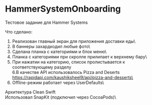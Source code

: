 # HammerSystemOnboarding
Тестовое задание для Hammer Systems

Что сделано:
1. Реализован главный экран для приложения доставки еды\
2. В баннеры захардкодил любые фото\
3. Сделана планка с категориями и блок
меню\
4. Планка с категориями при скролле прилипает к верхнему бару\
5. При нажатии на категорию, список пролистывается к
соответствующему разделу\
6.В качестве API использовалось Pizza and Deserts https://rapidapi.com/kaushiksheel9/api/pizza-and-desserts\
7. Offline-режим работает через UserDefaults\

Архитектура Clean Swift\
Использовал SnapKit (подключил через CocoaPods)\

